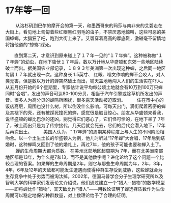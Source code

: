 # 17年等一回

 　　 从洛杉矶到巴尔的摩开会的第一天，和墨西哥来的玛莎与南非来的艾碧走在大街上，看见地上匍匐着些红眼黑红羽毛的虫子，不禁厌恶地惊叫，这些可恶的美国蟑螂，太猖狂了吧，跑到大街上来了。艾碧穿着高高的厚底鞋，激磁毫不留情地将挡他道的“蟑螂”踩死。

　　直到第二天，才意识到原来碰上了１７年一见的“１７年蝉”。这种被称做“１７年蝉”的幼虫，在地下蛰伏１７年后，数以万计地从华盛顿和东郊一些地区陆续破土而出。据美国农业部记录，１８９３年美洲第一次出现这种蝉，之后同一地区每隔１７年就出现一次。这种身长 1.5英寸、 红眼、嗡文作响的蝉不会咬人，对人类无害，但是数以万计的蝉突然破土而出，铺天盖地地闯入人们的生活实在吓人。从五月份开始的6个星期里，专家估计说平均每公顷土地就会有10万到100万只蝉同时“合唱”，发出的声音可达80-100分贝，相当于汽车引擎或除草机所发出的声音。很多人为高分贝的蝉鸣所困扰，很多露天活动被迫取消。 
　　
住在市中心的饭店高层，周围也没什么树，所以倒没什么影响。可每天出门，满街爬着密密的蝉及其褪下的壳，还有被踩死撞死的蝉，感觉很是触目惊心。朋友从华盛顿来看我，说华盛顿的蝉比巴尔的还凶，别觉得它们恶心了，它们怪可怜的，在地下呆了 7年了，破土而出只是为了传宗接代，几天后就会死去，它们的后代会潜入地下，17年后再次出土。 
　　
美国人认为，“ 17年蝉”的周期某种程度上与人生的不同阶段相吻合。以一个土生土长的华盛顿人为例，他儿时听过“17年蝉”大合唱，17年后到结婚时，这种蝉鸣又回到了他的婚礼上，再过7年，他的孩子可能也要和蝉入土了。 
　　
蝉的生命周期大都为质数。 在美州北部地区起周期为 7年，而在北美洲南部地区都是13年，为什么是7和13，而不是其他数字呢？进化论给了这个问题一个比较合理的答案。如果蝉的生命周期是2年，则它与那些生命周期为年，2年，3年，4年，6年及12年的天敌都可能发生遭遇而使得种群生存受到威胁，这些蝉就会为生存竞争中处于劣势而被淘汰掉。2002年，德国马普学会分子生理学研究所以及智利大学的科学家们发表论文介绍说，他们通过建立一个“猎人--猎物”的数学模型——即将蝉比作“猎物”，其天敌比作“猎人”——用数论证明了蝉选择质数作为生命周期可以稳定地保存种群数量，对上数理论给予了合理的证明。
  